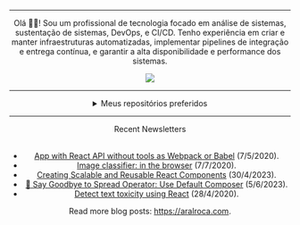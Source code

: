 <div align="center">
<hr>
<p>Olá 👋🏾! Sou um profissional de tecnologia focado em análise de sistemas, sustentação de sistemas, DevOps, e CI/CD. Tenho experiência em criar e manter infraestruturas automatizadas, implementar pipelines de integração e entrega contínua, e garantir a alta disponibilidade e performance dos sistemas.</p>
  <img src="https://media.giphy.com/media/yAGIvCiwPJn5C/giphy.gif">
<hr>
  <details>
  <summary>Meus repositórios preferidos</summary>
  <br />
  Alguns dos meus melhores repositórios:
  <br />
<br />
  <ul><li><a href=https://github.com/RxJSVini/aluratube target="_blank" rel="noopener noreferrer">RxJSVini/aluratube</a> (<b>0</b> ✨ and <b>0</b> 🍴): Aluratube - Desenvolvido durante a imersão React da Alura no final de 2022</li>
<li>More coming soon :).</li>
</ul>
  </details>
  <hr/>
    <summary>Recent Newsletters</summary>
  <br />
  <ul>
    <li><a href=https://aralroca.com/blog/app-with-react-api-without-tools-as-webpack-or-babel target="_blank" rel="noopener noreferrer">App with React API without tools as Webpack or Babel</a> (7/5/2020).</li><li><a href=https://aralroca.com/blog/cat-dog-classifier target="_blank" rel="noopener noreferrer">Image classifier: in the browser</a> (7/7/2020).</li><li><a href=https://aralroca.com/blog/creating-scalable-and-reusable-react-components target="_blank" rel="noopener noreferrer">Creating Scalable and Reusable React Components</a> (30/4/2023).</li><li><a href=https://aralroca.com/blog/default-composer target="_blank" rel="noopener noreferrer">👋 Say Goodbye to Spread Operator: Use Default Composer</a> (5/6/2023).</li><li><a href=https://aralroca.com/blog/detect-text-toxicity-with-react target="_blank" rel="noopener noreferrer">Detect text toxicity using React</a> (28/4/2020).</li>
  </ul>
<p>Read more blog posts: <a href="https://aralroca.com">https://aralroca.com</a>.</p>
  </details>
